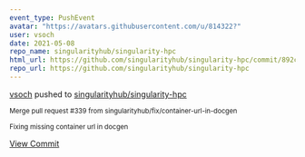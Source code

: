 ```yaml
---
event_type: PushEvent
avatar: "https://avatars.githubusercontent.com/u/814322?"
user: vsoch
date: 2021-05-08
repo_name: singularityhub/singularity-hpc
html_url: https://github.com/singularityhub/singularity-hpc/commit/892c1b8fd3ccb80cad94ff603908c40a0d0c6983
repo_url: https://github.com/singularityhub/singularity-hpc
---
```


<a href='https://github.com/vsoch' target='_blank'>vsoch</a> pushed to <a href='https://github.com/singularityhub/singularity-hpc' target='_blank'>singularityhub/singularity-hpc</a>

<small>Merge pull request #339 from singularityhub/fix/container-url-in-docgen

Fixing missing container url in docgen</small>

<a href='https://github.com/singularityhub/singularity-hpc/commit/892c1b8fd3ccb80cad94ff603908c40a0d0c6983' target='_blank'>View Commit</a>